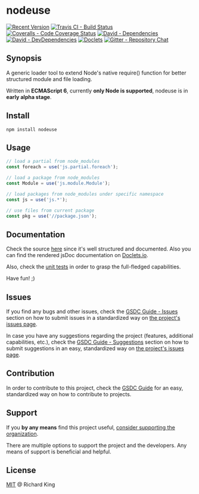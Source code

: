 # nodeuse

[![Recent Version][npm-badge]][npm-url]
[![Travis CI - Build Status][travis-badge]][travis-url]
[![Coveralls - Code Coverage Status][cov-badge]][cov-url]
[![David - Dependencies][dep-badge]][dep-url]
[![David - DevDependencies][dev-dep-badge]][dev-dep-url]
[![Doclets][doclets-badge]][doclets-url]
[![Gitter - Repository Chat][chat-badge]][chat-url]

## Synopsis

A generic loader tool to extend Node's native require() function for better structured module and file loading.

Written in **ECMAScript 6**, currently **only Node is supported**, nodeuse is in **early alpha stage**. 

## Install

```
npm install nodeuse
```

## Usage

```javascript
// load a partial from node_modules    
const foreach = use('js.partial.foreach');

// load a package from node_modules    
const Module = use('js.module.Module');

// load packages from node_modules under specific namespace    
const js = use('js.*');

// use files from current package
const pkg = use('//package.json');    
```

## Documentation

Check the source 
[here](https://github.com/jsopenstd/nodeuse/blob/master/src/nodeuse.js)
since it's well structured and documented. Also you can find the rendered jsDoc documentation on 
[Doclets.io](https://doclets.io/jsopenstd/nodeuse/master). 

Also, check the [unit tests](https://github.com/jsopenstd/nodeuse/blob/master/tests/cases) 
in order to grasp the full-fledged capabilities.

Have fun! ;)

## Issues

If you find any bugs and other issues, check the
[GSDC Guide - Issues](https://github.com/openstd/general-software-development-contribution-guide#issues)
section on how to submit issues in a standardized way on
[the project's issues page](https://github.com/jsopenstd/nodeuse/issues).

In case you have any suggestions regarding the project (features, additional capabilities, etc.), check the
[GSDC Guide - Suggestions](https://github.com/openstd/general-software-development-contribution-guide#suggestions)
section on how to submit suggestions in an easy, standardized way on
[the project's issues page](https://github.com/jsopenstd/nodeuse/issues).

## Contribution

In order to contribute to this project, check the
[GSDC Guide](https://github.com/openstd/general-software-development-contribution-guide)
for an easy, standardized way on how to contribute to projects.

## Support

If you **by any means** find this project useful,
[consider supporting the organization](https://github.com/jsopenstd/jsopenstd/blob/master/support.md).

There are multiple options to support the project and the developers.
Any means of support is beneficial and helpful.

## License

[MIT](license.md) @ Richard King

[npm-badge]:     https://img.shields.io/npm/v/nodeuse.svg
[npm-url]:       https://www.npmjs.com/package/nodeuse

[travis-badge]:  https://travis-ci.org/jsopenstd/nodeuse.svg?branch=master
[travis-url]:    https://travis-ci.org/jsopenstd/nodeuse

[cov-badge]:     https://coveralls.io/repos/github/jsopenstd/nodeuse/badge.svg?branch=master
[cov-url]:       https://coveralls.io/github/jsopenstd/nodeuse

[dep-badge]:     https://david-dm.org/jsopenstd/nodeuse.svg
[dep-url]:       https://david-dm.org/jsopenstd/nodeuse

[dev-dep-badge]: https://david-dm.org/jsopenstd/nodeuse/dev-status.svg
[dev-dep-url]:   https://david-dm.org/jsopenstd/nodeuse#info=devDependencies

[doclets-badge]: https://img.shields.io/badge/style-on_doclets-brightgreen.svg?style=flat-square&label=docs
[doclets-url]:   https://doclets.io/jsopenstd/nodeuse/master   

[chat-badge]:    https://badges.gitter.im/jsopenstd/nodeuse.svg
[chat-url]:      https://gitter.im/jsopenstd/nodeuse?utm_source=badge&utm_medium=badge&utm_campaign=pr-badge

[partial-link]:  https://github.com/jsopenstd/jsopenstd/blob/master/readme.md#partial 
[umd-link]:      https://github.com/jsopenstd/jsopenstd/blob/master/readme.md#umd 
